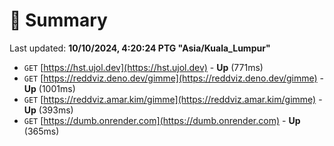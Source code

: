 # 📖 Summary
Last updated: **10/10/2024, 4:20:24 PTG "Asia/Kuala_Lumpur"**

- `GET` [https://hst.ujol.dev](https://hst.ujol.dev) - **Up** (771ms)
- `GET` [https://reddviz.deno.dev/gimme](https://reddviz.deno.dev/gimme) - **Up** (1001ms)
- `GET` [https://reddviz.amar.kim/gimme](https://reddviz.amar.kim/gimme) - **Up** (393ms)
- `GET` [https://dumb.onrender.com](https://dumb.onrender.com) - **Up** (365ms)

